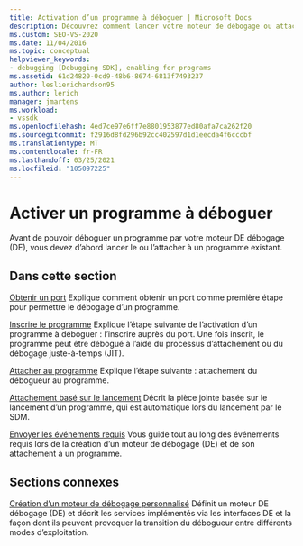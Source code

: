 ```yaml
---
title: Activation d’un programme à déboguer | Microsoft Docs
description: Découvrez comment lancer votre moteur de débogage ou attacher le moteur de débogage à un programme existant pour déboguer un programme.
ms.custom: SEO-VS-2020
ms.date: 11/04/2016
ms.topic: conceptual
helpviewer_keywords:
- debugging [Debugging SDK], enabling for programs
ms.assetid: 61d24820-0cd9-48b6-8674-6813f7493237
author: leslierichardson95
ms.author: lerich
manager: jmartens
ms.workload:
- vssdk
ms.openlocfilehash: 4ed7ce97e6ff7e8801953877ed80afa7ca262f20
ms.sourcegitcommit: f2916d8fd296b92cc402597d1d1eecda4f6cccbf
ms.translationtype: MT
ms.contentlocale: fr-FR
ms.lasthandoff: 03/25/2021
ms.locfileid: "105097225"
---
```

# <a name="enable-a-program-to-be-debugged"></a>Activer un programme à déboguer
Avant de pouvoir déboguer un programme par votre moteur DE débogage (DE), vous devez d’abord lancer le ou l’attacher à un programme existant.

## <a name="in-this-section"></a>Dans cette section
 [Obtenir un port](../../extensibility/debugger/getting-a-port.md) Explique comment obtenir un port comme première étape pour permettre le débogage d’un programme.

 [Inscrire le programme](../../extensibility/debugger/registering-the-program.md) Explique l’étape suivante de l’activation d’un programme à déboguer : l’inscrire auprès du port. Une fois inscrit, le programme peut être débogué à l’aide du processus d’attachement ou du débogage juste-à-temps (JIT).

 [Attacher au programme](../../extensibility/debugger/attaching-to-the-program.md) Explique l’étape suivante : attachement du débogueur au programme.

 [Attachement basé sur le lancement](../../extensibility/debugger/launch-based-attachment.md) Décrit la pièce jointe basée sur le lancement d’un programme, qui est automatique lors du lancement par le SDM.

 [Envoyer les événements requis](../../extensibility/debugger/sending-the-required-events.md) Vous guide tout au long des événements requis lors de la création d’un moteur de débogage (DE) et de son attachement à un programme.

## <a name="related-sections"></a>Sections connexes
 [Création d’un moteur de débogage personnalisé](../../extensibility/debugger/creating-a-custom-debug-engine.md) Définit un moteur DE débogage (DE) et décrit les services implémentés via les interfaces DE et la façon dont ils peuvent provoquer la transition du débogueur entre différents modes d’exploitation.
